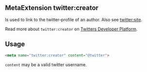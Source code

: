 ## MetaExtension twitter:creator

Is used to link to the twitter-profile of an author. Also see [twitter:site](twitter_site). 

Read more about `twitter:creator` on [Twitters Developer Platform](https://developer.twitter.com/en/docs/twitter-for-websites/cards/guides/getting-started).

## Usage

````html
<meta name="twitter:creator" content="@twitter">
````

`content` may be a valid twitter username.
